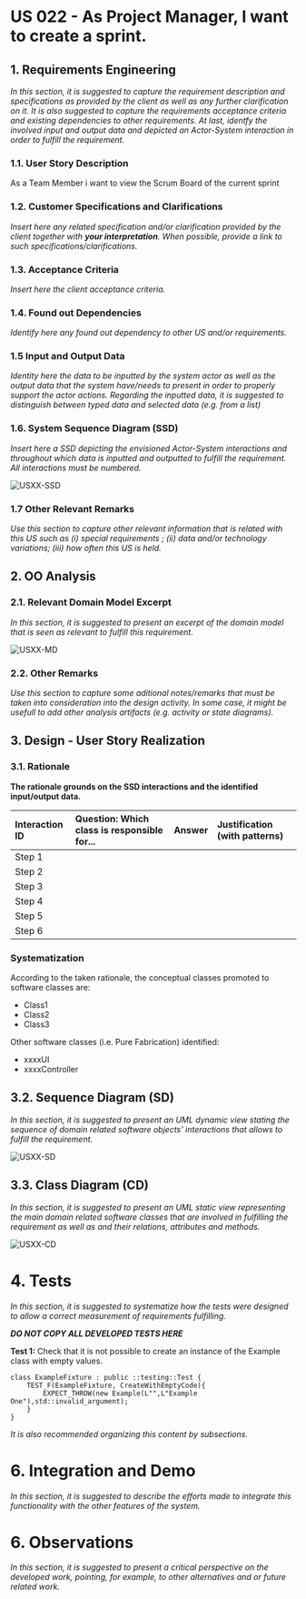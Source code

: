 # US 022 - As Project Manager, I want to create a sprint.

## 1. Requirements Engineering

*In this section, it is suggested to capture the requirement description and specifications as provided by the client as well as any further clarification on it. It is also suggested to capture the requirements acceptance criteria and existing dependencies to other requirements. At last, identfy the involved input and output data and depicted an Actor-System interaction in order to fulfill the requirement.*


### 1.1. User Story Description

As a Team Member i want to view the Scrum Board of the current sprint

### 1.2. Customer Specifications and Clarifications 

*Insert here any related specification and/or clarification provided by the client together with **your interpretation**. When possible, provide a link to such specifications/clarifications.*

### 1.3. Acceptance Criteria

*Insert here the client acceptance criteria.*

### 1.4. Found out Dependencies

*Identify here any found out dependency to other US and/or requirements.*

### 1.5 Input and Output Data

*Identity here the data to be inputted by the system actor as well as the output data that the system have/needs to present in order to properly support the actor actions. Regarding the inputted data, it is suggested to distinguish between typed data and selected data (e.g. from a list)*


### 1.6. System Sequence Diagram (SSD)

*Insert here a SSD depicting the envisioned Actor-System interactions and throughout which data is inputted and outputted to fulfill the requirement. All interactions must be numbered.*

![USXX-SSD](USXX-SSD.svg)


### 1.7 Other Relevant Remarks

*Use this section to capture other relevant information that is related with this US such as (i) special requirements ; (ii) data and/or technology variations; (iii) how often this US is held.* 


## 2. OO Analysis

### 2.1. Relevant Domain Model Excerpt 
*In this section, it is suggested to present an excerpt of the domain model that is seen as relevant to fulfill this requirement.* 

![USXX-MD](USXX-MD.svg)

### 2.2. Other Remarks

*Use this section to capture some aditional notes/remarks that must be taken into consideration into the design activity. In some case, it might be usefull to add other analysis artifacts (e.g. activity or state diagrams).* 



## 3. Design - User Story Realization 

### 3.1. Rationale

**The rationale grounds on the SSD interactions and the identified input/output data.**

| Interaction ID | Question: Which class is responsible for... | Answer  | Justification (with patterns)  |
|:-------------  |:--------------------- |:------------|:---------------------------- |
| Step 1  		 |							 |             |                              |
| Step 2  		 |							 |             |                              |
| Step 3  		 |							 |             |                              |
| Step 4  		 |							 |             |                              |
| Step 5  		 |							 |             |                              |
| Step 6  		 |							 |             |                              |              

### Systematization ##

According to the taken rationale, the conceptual classes promoted to software classes are: 

 * Class1
 * Class2
 * Class3

Other software classes (i.e. Pure Fabrication) identified: 
 * xxxxUI  
 * xxxxController

## 3.2. Sequence Diagram (SD)

*In this section, it is suggested to present an UML dynamic view stating the sequence of domain related software objects' interactions that allows to fulfill the requirement.* 

![USXX-SD](USXX-SD.svg)

## 3.3. Class Diagram (CD)

*In this section, it is suggested to present an UML static view representing the main domain related software classes that are involved in fulfilling the requirement as well as and their relations, attributes and methods.*

![USXX-CD](USXX-CD.svg)

# 4. Tests 
*In this section, it is suggested to systematize how the tests were designed to allow a correct measurement of requirements fulfilling.* 

**_DO NOT COPY ALL DEVELOPED TESTS HERE_**

**Test 1:** Check that it is not possible to create an instance of the Example class with empty values. 

    class ExampleFixture : public ::testing::Test {
        TEST_F(ExampleFixture, CreateWithEmptyCode){
            EXPECT_THROW(new Example(L"",L"Example One"),std::invalid_argument);
        }
    }
	

*It is also recommended organizing this content by subsections.* 

# 6. Integration and Demo 

*In this section, it is suggested to describe the efforts made to integrate this functionality with the other features of the system.*


# 6. Observations

*In this section, it is suggested to present a critical perspective on the developed work, pointing, for example, to other alternatives and or future related work.*





